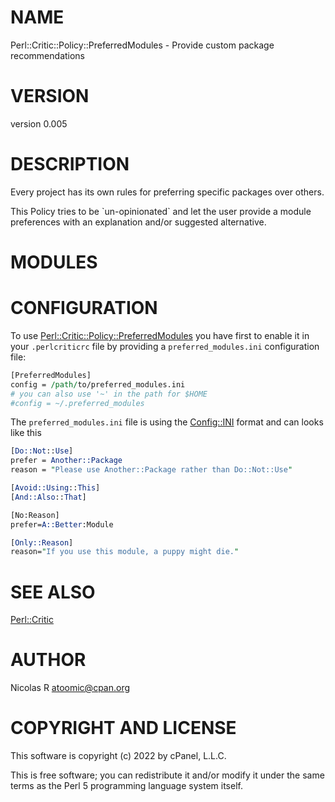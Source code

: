 # NAME

Perl::Critic::Policy::PreferredModules - Provide custom package recommendations

# VERSION

version 0.005

# DESCRIPTION

Every project has its own rules for preferring specific packages over others.

This Policy tries to be \`un-opinionated\` and let the user provide a module
preferences with an explanation and/or suggested alternative.

# MODULES

# CONFIGURATION

To use [Perl::Critic::Policy::PreferredModules](https://metacpan.org/pod/Perl%3A%3ACritic%3A%3APolicy%3A%3APreferredModules) you have first to enable it in your
 `.perlcriticrc` file by providing a `preferred_modules.ini` configuration file:

```perl
[PreferredModules]
config = /path/to/preferred_modules.ini
# you can also use '~' in the path for $HOME
#config = ~/.preferred_modules
```

The  `preferred_modules.ini` file is using the [Config::INI](https://metacpan.org/pod/Config%3A%3AINI) format and can looks like this

```perl
[Do::Not::Use]
prefer = Another::Package
reason = "Please use Another::Package rather than Do::Not::Use"

[Avoid::Using::This]
[And::Also::That]

[No:Reason]
prefer=A::Better:Module

[Only::Reason]
reason="If you use this module, a puppy might die."
```

# SEE ALSO

[Perl::Critic](https://metacpan.org/pod/Perl%3A%3ACritic)

# AUTHOR

Nicolas R <atoomic@cpan.org>

# COPYRIGHT AND LICENSE

This software is copyright (c) 2022 by cPanel, L.L.C.

This is free software; you can redistribute it and/or modify it under
the same terms as the Perl 5 programming language system itself.
